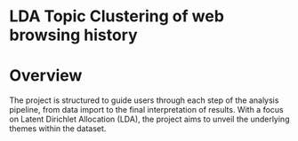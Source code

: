 # LDA Topic Clustering of web browsing history

# Overview
The project is structured to guide users through each step of the analysis pipeline, from data import to the final interpretation of results. With a focus on Latent Dirichlet Allocation (LDA), the project aims to unveil the underlying themes within the dataset. 
